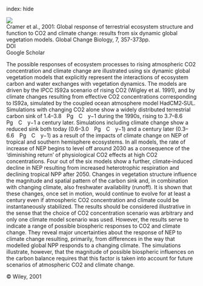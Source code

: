 index: hide

<div class="Citation">
    <div class="Citation-thumb CitationThumb-linked"  data-href="https://doi.org/10.1046/j.1365-2486.2001.00383.x">
      <img src="https://static.claimspace.cloud/climate-study-static/refs/thumbs/9/Cramer_et_al_2001-thumb.png" />
    </div>

  <div class="Citation-body">
    <div class="Citation-text">Cramer et al., 2001: Global response of terrestrial ecosystem structure and function to CO2 and climate change: results from six dynamic global vegetation models. <span class="Article-journal">Global Change Biology, </span><span class="Article-volume">7, </span>357-373pp.</div>
    <div class="Citation-links">
      <div class="CitationLink" data-href="https://doi.org/10.1046/j.1365-2486.2001.00383.x">
        <div class="CitationLink-icon CitationLink-Doi"></div>
        <div class="CitationLink-text">DOI</div>
      </div>
      <div class="CitationLink" data-href="https://scholar.google.com/scholar?q=10.1046/j.1365-2486.2001.00383.x">
        <div class="CitationLink-icon CitationLink-Scholar"></div>
        <div class="CitationLink-text">Google Scholar</div>
      </div>
    </div>
  </div>
</div>

The possible responses of ecosystem processes to rising atmospheric CO2 concentration and climate change are illustrated using six dynamic global vegetation models that explicitly represent the interactions of ecosystem carbon and water exchanges with vegetation dynamics. The models are driven by the IPCC IS92a scenario of rising CO2 (Wigley et al. 1991), and by climate changes resulting from effective CO2 concentrations corresponding to IS92a, simulated by the coupled ocean atmosphere model HadCM2‐SUL. Simulations with changing CO2 alone show a widely distributed terrestrial carbon sink of 1.4–3.8 Pg C y−1 during the 1990s, rising to 3.7–8.6 Pg C y−1 a century later. Simulations including climate change show a reduced sink both today (0.6–3.0 Pg C y−1) and a century later (0.3–6.6 Pg C y−1) as a result of the impacts of climate change on NEP of tropical and southern hemisphere ecosystems. In all models, the rate of increase of NEP begins to level off around 2030 as a consequence of the ‘diminishing return’ of physiological CO2 effects at high CO2 concentrations. Four out of the six models show a further, climate‐induced decline in NEP resulting from increased heterotrophic respiration and declining tropical NPP after 2050. Changes in vegetation structure influence the magnitude and spatial pattern of the carbon sink and, in combination with changing climate, also freshwater availability (runoff). It is shown that these changes, once set in motion, would continue to evolve for at least a century even if atmospheric CO2 concentration and climate could be instantaneously stabilized. The results should be considered illustrative in the sense that the choice of CO2 concentration scenario was arbitrary and only one climate model scenario was used. However, the results serve to indicate a range of possible biospheric responses to CO2 and climate change. They reveal major uncertainties about the response of NEP to climate change resulting, primarily, from differences in the way that modelled global NPP responds to a changing climate. The simulations illustrate, however, that the magnitude of possible biospheric influences on the carbon balance requires that this factor is taken into account for future scenarios of atmospheric CO2 and climate change.

<div class="Citation-copy">
&copy; Wiley, 2001
</div>